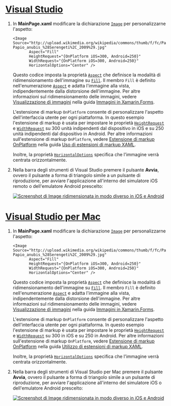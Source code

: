 # <a name="visual-studiotabvswin"></a>[Visual Studio](#tab/vswin)

1. In **MainPage.xaml** modificare la dichiarazione [`Image`](xref:Xamarin.Forms.Image) per personalizzarne l'aspetto:

    ```xaml
    <Image Source="http://upload.wikimedia.org/wikipedia/commons/thumb/f/fc/Papio_anubis_%28Serengeti%2C_2009%29.jpg/200px-Papio_anubis_%28Serengeti%2C_2009%29.jpg"
           Aspect="Fill"
           HeightRequest="{OnPlatform iOS=300, Android=250}"
           WidthRequest="{OnPlatform iOS=300, Android=250}"
           HorizontalOptions="Center" />
    ```

    Questo codice imposta la proprietà [`Aspect`](xref:Xamarin.Forms.Image.Aspect) che definisce la modalità di ridimensionamento dell'immagine su [`Fill`](xref:Xamarin.Forms.Aspect.Fill). Il membro `Fill` è definito nell'enumerazione [`Aspect`](xref:Xamarin.Forms.Aspect) e adatta l'immagine alla vista, indipendentemente dalla distorsione dell'immagine. Per altre informazioni sul ridimensionamento delle immagini, vedere [Visualizzazione di immagini](~/xamarin-forms/user-interface/images.md#displaying-images) nella guida [Immagini in Xamarin.Forms](~/xamarin-forms/user-interface/images.md).

    L'estensione di markup `OnPlatform` consente di personalizzare l'aspetto dell'interfaccia utente per ogni piattaforma. In questo esempio l'estensione di markup è usata per impostare le proprietà [`HeightRequest`](xref:Xamarin.Forms.VisualElement.HeightRequest) e [`WidthRequest`](xref:Xamarin.Forms.VisualElement.WidthRequest) su 300 unità indipendenti dal dispositivo in iOS e su 250 unità indipendenti dal dispositivo in Android. Per altre informazioni sull'estensione di markup `OnPlatform`, vedere [Estensione di markup OnPlatform](~/xamarin-forms/xaml/markup-extensions/consuming.md#onplatform) nella guida [Uso di estensioni di markup XAML](~/xamarin-forms/xaml/markup-extensions/consuming.md).

    Inoltre, la proprietà [`HorizontalOptions`](xref:Xamarin.Forms.View.HorizontalOptions) specifica che l'immagine verrà centrata orizzontalmente.

1. Nella barra degli strumenti di Visual Studio premere il pulsante **Avvia**, ovvero il pulsante a forma di triangolo simile a un pulsante di riproduzione, per avviare l'applicazione all'interno del simulatore iOS remoto o dell'emulatore Android prescelto:

    [![Screenshot di Image ridimensionata in modo diverso in iOS e Android](../images/customize-appearance.png "Image ridimensionata in base alla piattaforma")](../images/customize-appearance-large.png#lightbox "Image ridimensionata in base alla piattaforma")

# <a name="visual-studio-for-mactabvsmac"></a>[Visual Studio per Mac](#tab/vsmac)

1. In **MainPage.xaml** modificare la dichiarazione [`Image`](xref:Xamarin.Forms.Image) per personalizzarne l'aspetto:

    ```xaml
    <Image Source="http://upload.wikimedia.org/wikipedia/commons/thumb/f/fc/Papio_anubis_%28Serengeti%2C_2009%29.jpg/200px-Papio_anubis_%28Serengeti%2C_2009%29.jpg"
           Aspect="Fill"
           HeightRequest="{OnPlatform iOS=300, Android=250}"
           WidthRequest="{OnPlatform iOS=300, Android=250}"
           HorizontalOptions="Center" />
    ```

    Questo codice imposta la proprietà [`Aspect`](xref:Xamarin.Forms.Image.Aspect) che definisce la modalità di ridimensionamento dell'immagine su [`Fill`](xref:Xamarin.Forms.Aspect.Fill). Il membro `Fill` è definito nell'enumerazione [`Aspect`](xref:Xamarin.Forms.Aspect) e adatta l'immagine alla vista, indipendentemente dalla distorsione dell'immagine. Per altre informazioni sul ridimensionamento delle immagini, vedere [Visualizzazione di immagini](~/xamarin-forms/user-interface/images.md#displaying-images) nella guida [Immagini in Xamarin.Forms](~/xamarin-forms/user-interface/images.md).

    L'estensione di markup `OnPlatform` consente di personalizzare l'aspetto dell'interfaccia utente per ogni piattaforma. In questo esempio l'estensione di markup è usata per impostare le proprietà [`HeightRequest`](xref:Xamarin.Forms.VisualElement.HeightRequest) e [`WidthRequest`](xref:Xamarin.Forms.VisualElement.WidthRequest) su 300 in iOS e su 250 in Android. Per altre informazioni sull'estensione di markup `OnPlatform`, vedere [Estensione di markup OnPlatform](~/xamarin-forms/xaml/markup-extensions/consuming.md#onplatform) nella guida [Utilizzo di estensioni di markup XAML](~/xamarin-forms/xaml/markup-extensions/consuming.md).

    Inoltre, la proprietà [`HorizontalOptions`](xref:Xamarin.Forms.View.HorizontalOptions) specifica che l'immagine verrà centrata orizzontalmente.

1. Nella barra degli strumenti di Visual Studio per Mac premere il pulsante **Avvia**, ovvero il pulsante a forma di triangolo simile a un pulsante di riproduzione, per avviare l'applicazione all'interno del simulatore iOS o dell'emulatore Android prescelto:

    [![Screenshot di Image ridimensionata in modo diverso in iOS e Android](../images/customize-appearance.png "Image ridimensionata in base alla piattaforma")](../images/customize-appearance-large.png#lightbox "Image ridimensionata in base alla piattaforma")
